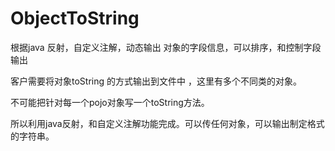 # ObjectToString

根据java 反射，自定义注解，动态输出 对象的字段信息，可以排序，和控制字段输出

客户需要将对象toString 的方式输出到文件中 ，这里有多个不同类的对象。

不可能把针对每一个pojo对象写一个toString方法。

所以利用java反射，和自定义注解功能完成。可以传任何对象，可以输出制定格式的字符串。


